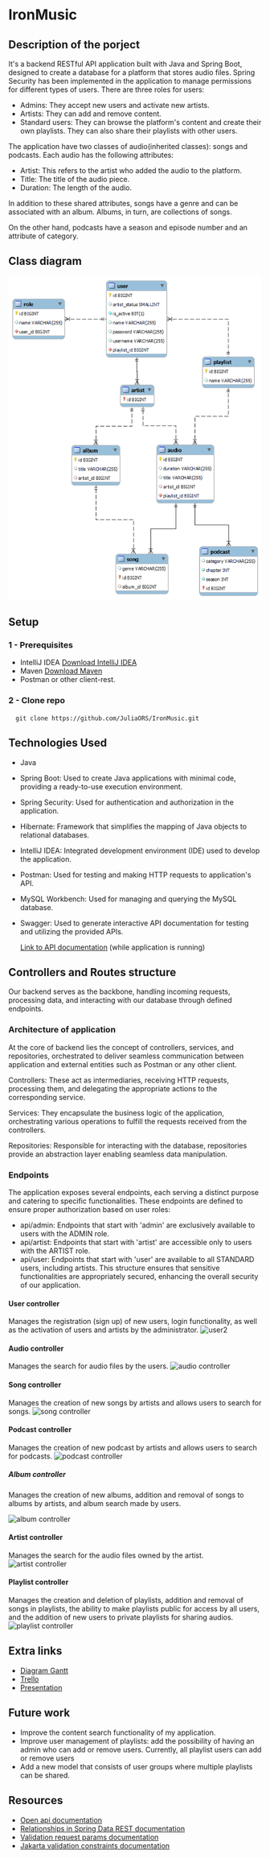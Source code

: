# IronMusic

## Description of the porject
It's a backend RESTful API application built with Java and Spring Boot, designed to create a database for a platform that stores audio files.
Spring Security has been implemented in the application to manage permissions for different types of users. There are three roles for users:
  - Admins: They accept new users and activate new artists.
  - Artists: They can add and remove content.
  - Standard users: They can browse the platform's content and create their own playlists. They can also share their playlists with other users.

The application have two classes of audio(inherited classes): songs and podcasts. Each audio has the following attributes:

  - Artist: This refers to the artist who added the audio to the platform.
  - Title: The title of the audio piece.
  - Duration: The length of the audio.
    
In addition to these shared attributes, songs have a genre and can be associated with an album. Albums, in turn, are collections of songs.

On the other hand, podcasts have a season and episode number and an attribute of category.
    
## Class diagram 
![Entity-Relationship Model](https://raw.githubusercontent.com/JuliaORS/IronMusic/master/assets/Entity-Relationship%20Model.png)

## Setup
### 1 - Prerequisites
- IntelliJ IDEA [Download IntelliJ IDEA](https://java.tutorials24x7.com/blog/how-to-install-java-17-on-windows)
- Maven [Download Maven](https://maven.apache.org/download.cgi)
- Postman or other client-rest.

### 2 - Clone repo
```
  git clone https://github.com/JuliaORS/IronMusic.git
```
## Technologies Used
  - Java
  - Spring Boot: Used to create Java applications with minimal code, providing a ready-to-use execution environment.
  - Spring Security: Used for authentication and authorization in the application.
  - Hibernate: Framework that simplifies the mapping of Java objects to relational databases.
  - IntelliJ IDEA: Integrated development environment (IDE) used to develop the application.
  - Postman:  Used for testing and making HTTP requests to application's API.
  - MySQL Workbench: Used for managing and querying the MySQL database.
  - Swagger: Used to generate interactive API documentation for testing and utilizing the provided APIs.
    
    [Link to API documentation](http://localhost:8080/swagger-ui/index.html) (while application is running)

## Controllers and Routes structure
Our backend serves as the backbone, handling incoming requests, processing data, and interacting with our database through defined endpoints.

### Architecture of application
At the core of backend lies the concept of controllers, services, and repositories, orchestrated to deliver seamless communication between application and external entities such as Postman or any other client.

Controllers: These act as intermediaries, receiving HTTP requests, processing them, and delegating the appropriate actions to the corresponding service.

Services: They encapsulate the business logic of the application, orchestrating various operations to fulfill the requests received from the controllers.

Repositories: Responsible for interacting with the database, repositories provide an abstraction layer enabling seamless data manipulation.

### Endpoints
The application exposes several endpoints, each serving a distinct purpose and catering to specific functionalities. 
These endpoints are defined to ensure proper authorization based on user roles:
  - api/admin: Endpoints that start with 'admin' are exclusively available to users with the ADMIN role.
  - api/artist: Endpoints that start with 'artist' are accessible only to users with the ARTIST role.
  - api/user: Endpoints that start with 'user' are available to all STANDARD users, including artists.
This structure ensures that sensitive functionalities are appropriately secured, enhancing the overall security of our application.

#### User controller
Manages the registration (sign up) of new users, login functionality, as well as the activation of users and artists by the administrator.
![user2](https://github.com/JuliaORS/IronMusic/assets/128370372/3215b44f-42d9-44e8-9978-cd5bb55131e9)

#### Audio controller
Manages the search for audio files by the users.
![audio controller](https://github.com/JuliaORS/IronMusic/assets/128370372/b5ff24f6-f666-49f4-8b92-7e779af35ab5)

#### Song controller
Manages the creation of new songs by artists and allows users to search for songs.
![song controller](https://github.com/JuliaORS/IronMusic/assets/128370372/3a26b2db-9997-401d-821b-1b60e97b0148)

#### Podcast controller
Manages the creation of new podcast by artists and allows users to search for podcasts.
![podcast controller](https://github.com/JuliaORS/IronMusic/assets/128370372/1ac55803-566c-47f9-954b-964152797767)

##### Album controller
Manages the creation of new albums, addition and removal of songs to albums by artists, and album search made by users.

![album controller](https://github.com/JuliaORS/IronMusic/assets/128370372/7ba91ca3-ca92-4383-b066-e3c5d88ddc5d)

#### Artist controller
Manages the search for the audio files owned by the artist.
![artist controller](https://github.com/JuliaORS/IronMusic/assets/128370372/491f04cf-c634-42a8-81d8-f51afcd2f03f)

#### Playlist controller
Manages the creation and deletion of playlists, addition and removal of songs in playlists, the ability to make playlists public for access by all users, and the addition of new users to private playlists for sharing audios.
![playlist controller](https://github.com/JuliaORS/IronMusic/assets/128370372/18a9d193-26e7-4929-af32-66372eb300fc)

## Extra links
  - [Diagram Gantt](https://www.canva.com/design/DAGClVOlTxA/YxPZe_Un7bHsZYI5ikFenQ/edit?utm_content=DAGClVOlTxA&utm_campaign=designshare&utm_medium=link2&utm_source=sharebutton)
  - [Trello](https://trello.com/invite/b/zafobhol/ATTIfc0d130811c3c3ae09fa51690df352ffA47B32D2/ihfinalproject)
  - [Presentation](https://www.canva.com/design/DAGE6j70Ajo/eiBoWcGcLc5vi6VkmezEXw/edit?utm_content=DAGE6j70Ajo&utm_campaign=designshare&utm_medium=link2&utm_source=sharebutton)
    
## Future work
  - Improve the content search functionality of my application.
  - Improve user management of playlists: add the possibility of having an admin who can add or remove users. Currently, all playlist users can add or remove users
  - Add a new model that consists of user groups where multiple playlists can be shared.

## Resources
  - [Open api documentation](https://www.baeldung.com/spring-rest-openapi-documentation)
  - [Relationships in Spring Data REST documentation](https://www.baeldung.com/spring-data-rest-relationships)
  - [Validation request params documentation](https://www.baeldung.com/spring-validate-requestparam-pathvariable)
  - [Jakarta validation constraints documentation](jakarta.validation.constraints)
